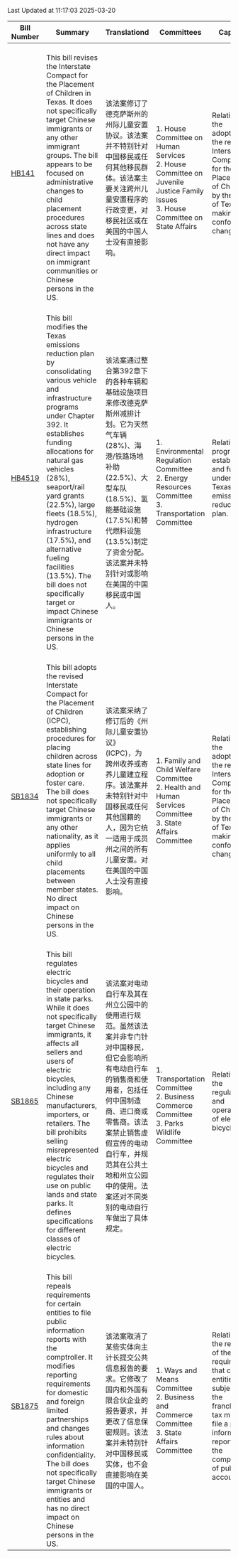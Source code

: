 Last Updated at 11:17:03 2025-03-20

|Bill Number|Summary|Translationd|Committees|Caption|Authors|Last Actiond|
|-|-|-|-|-|-|-|
|[HB141](https://capitol.texas.gov/BillLookup/History.aspx?LegSess=89R&Bill=HB141)|<br>This bill revises the Interstate Compact for the Placement of Children in Texas. It does not specifically target Chinese immigrants or any other immigrant groups. The bill appears to be focused on administrative changes to child placement procedures across state lines and does not have any direct impact on immigrant communities or Chinese persons in the US.<br>|<br>该法案修订了德克萨斯州的州际儿童安置协议。该法案并不特别针对中国移民或任何其他移民群体。该法案主要关注跨州儿童安置程序的行政变更，对移民社区或在美国的中国人士没有直接影响。<br>|<br>1. House Committee on Human Services<br>2. House Committee on Juvenile Justice  Family Issues<br>3. House Committee on State Affairs<br>|Relating to the adoption of the revised Interstate Compact for the Placement of Children by the State of Texas; making conforming changes.|Manuel|03/11/2025 H Left pending in committee|
|[HB4519](https://capitol.texas.gov/BillLookup/History.aspx?LegSess=89R&Bill=HB4519)|<br>This bill modifies the Texas emissions reduction plan by consolidating various vehicle and infrastructure programs under Chapter 392. It establishes funding allocations for natural gas vehicles (28%), seaport/rail yard grants (22.5%), large fleets (18.5%), hydrogen infrastructure (17.5%), and alternative fueling facilities (13.5%). The bill does not specifically target or impact Chinese immigrants or Chinese persons in the US.<br>|<br>该法案通过整合第392章下的各种车辆和基础设施项目来修改德克萨斯州减排计划。它为天然气车辆(28%)、海港/铁路场地补助(22.5%)、大型车队(18.5%)、氢能基础设施(17.5%)和替代燃料设施(13.5%)制定了资金分配。该法案并未特别针对或影响在美国的中国移民或中国人。<br>|<br>1. Environmental Regulation Committee<br>2. Energy Resources Committee<br>3. Transportation Committee<br>|Relating to programs established and funded under the Texas emissions reduction plan.|Ordaz|03/12/2025 H Filed|
|[SB1834](https://capitol.texas.gov/BillLookup/History.aspx?LegSess=89R&Bill=SB1834)|<br>This bill adopts the revised Interstate Compact for the Placement of Children (ICPC), establishing procedures for placing children across state lines for adoption or foster care. The bill does not specifically target Chinese immigrants or any other nationality, as it applies uniformly to all child placements between member states. No direct impact on Chinese persons in the US.<br>|<br>该法案采纳了修订后的《州际儿童安置协议》(ICPC)，为跨州收养或寄养儿童建立程序。该法案并未特别针对中国移民或任何其他国籍的人，因为它统一适用于成员州之间的所有儿童安置。对在美国的中国人士没有直接影响。<br>|<br>1. Family and Child Welfare Committee<br>2. Health and Human Services Committee<br>3. State Affairs Committee<br>|Relating to the adoption of the revised Interstate Compact for the Placement of Children by the State of Texas; making conforming changes.|Sparks|03/13/2025 S Referred to Health & Human Services|
|[SB1865](https://capitol.texas.gov/BillLookup/History.aspx?LegSess=89R&Bill=SB1865)|<br>This bill regulates electric bicycles and their operation in state parks. While it does not specifically target Chinese immigrants, it affects all sellers and users of electric bicycles, including any Chinese manufacturers, importers, or retailers. The bill prohibits selling misrepresented electric bicycles and regulates their use on public lands and state parks. It defines specifications for different classes of electric bicycles.<br>|<br>该法案对电动自行车及其在州立公园中的使用进行规范。虽然该法案并非专门针对中国移民，但它会影响所有电动自行车的销售商和使用者，包括任何中国制造商、进口商或零售商。该法案禁止销售虚假宣传的电动自行车，并规范其在公共土地和州立公园中的使用。法案还对不同类别的电动自行车做出了具体规定。<br>|<br>1. Transportation Committee<br>2. Business  Commerce Committee<br>3. Parks  Wildlife Committee<br>|Relating to the regulation and operation of electric bicycles.|Eckhardt|03/17/2025 S Referred to Transportation|
|[SB1875](https://capitol.texas.gov/BillLookup/History.aspx?LegSess=89R&Bill=SB1875)|<br>This bill repeals requirements for certain entities to file public information reports with the comptroller. It modifies reporting requirements for domestic and foreign limited partnerships and changes rules about information confidentiality. The bill does not specifically target Chinese immigrants or entities and has no direct impact on Chinese persons in the US.<br>|<br>该法案取消了某些实体向主计长提交公共信息报告的要求。它修改了国内和外国有限合伙企业的报告要求，并更改了信息保密规则。该法案并未特别针对中国移民或实体，也不会直接影响在美国的中国人。<br>|<br>1. Ways and Means Committee<br>2. Business and Commerce Committee<br>3. State Affairs Committee<br>|Relating to the repeal of the requirement that certain entities subject to the franchise tax must file a public information report with the comptroller of public accounts.|Perry|03/17/2025 S Referred to Business & Commerce|
